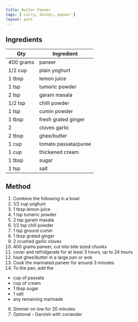 ```yaml
---
title: Butter Paneer
tags: [ curry, dinner, paneer ]
layout: post
---
```

## Ingredients

|Qty|Ingredient
|-|-
|400 grams|paneer
|1/2 cup|plain yoghurt
|1 tbsp|lemon juice
|1 tsp|tumeric powder
|2 tsp|garam masala
|1/2 tsp|chilli powder
|1 tsp|cumin powder
|1 tbsp|fresh grated ginger
|2|cloves garlic
|2 tbsp|ghee/butter
|1 cup|tomato passata/puree
|1 cup|thickened cream
|1 tbsp|sugar
|1 tsp|salt

## Method

1. Combine the following in a bowl
  1. 1/2 cup yoghurt
  2. 1 tbsp lemon juice
  3. 1 tsp tumeric powder
  4. 2 tsp garam masala
  5. 1/2 tsp chili powder
  6. 1 tsp ground cumin
  7. 1 tbsp grated ginger
  8. 2 crushed garlic cloves
  9. 400 grams paneer, cut into bite sized chunks
2. cover and refridgerate for at least 3 hours, up to 24 hours
3. heat ghee/butter in a large pan or wok
4. Cook the marinated paneer for around 3 minutes
5. To the pan, add the 
  - cup of passata
  - cup of cream
  - 1 tbsp sugar
  - 1 salt
  - any remaining marinade
6. Simmer on low for 20 minutes
7. Optional - Garnish with coriander  
